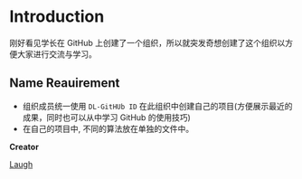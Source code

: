 # Introduction

刚好看见学长在 GitHub 上创建了一个组织，所以就突发奇想创建了这个组织以方便大家进行交流与学习。

## Name Reauirement

- 组织成员统一使用 `DL-GitHUb ID` 在此组织中创建自己的项目(方便展示最近的成果，同时也可以从中学习 GitHub 的使用技巧)
- 在自己的项目中, 不同的算法放在单独的文件中。

<b> Creator </b>

[Laugh](https://github.com/laugh12321)
